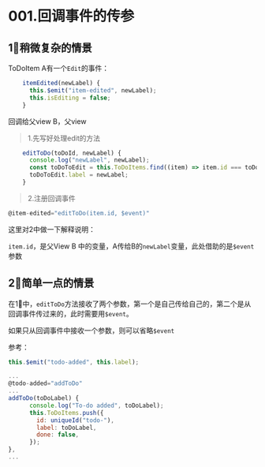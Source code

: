 # 001.回调事件的传参

## 1⃣️稍微复杂的情景

ToDoItem A有一个`Edit`的事件：

```js
    itemEdited(newLabel) {
      this.$emit("item-edited", newLabel);
      this.isEditing = false;
    }
```

回调给父view B，父view

> 1.先写好处理edit的方法

```js
    editToDo(toDoId, newLabel) {
      console.log("newLabel", newLabel);
      const toDoToEdit = this.ToDoItems.find((item) => item.id === toDoId);
      toDoToEdit.label = newLabel;
    }
```

> 2.注册回调事件

```js
@item-edited="editToDo(item.id, $event)"
```

这里对2中做一下解释说明：

`item.id`，是父View B 中的变量，A传给B的`newLabel`变量，此处借助的是`$event`参数

## 2⃣️简单一点的情景

在1⃣️中，`editToDo`方法接收了两个参数，第一个是自己传给自己的，第二个是从回调事件传过来的，此时需要用`$event`。

如果只从回调事件中接收一个参数，则可以省略`$event`

参考：

```js
this.$emit("todo-added", this.label);
```

```js
...
@todo-added="addToDo"
...
addToDo(toDoLabel) {
      console.log("To-do added", toDoLabel);
      this.ToDoItems.push({
        id: uniqueId("todo-"),
        label: toDoLabel,
        done: false,
      });
},
...
```

